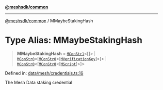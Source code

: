 [**@meshsdk/common**](../README.md)

***

[@meshsdk/common](../globals.md) / MMaybeStakingHash

# Type Alias: MMaybeStakingHash

> **MMaybeStakingHash** = [`MConStr1`](MConStr1.md)\<\[\]\> \| [`MConStr0`](MConStr0.md)\<\[[`MConStr0`](MConStr0.md)\<\[[`MVerificationKey`](MVerificationKey.md)\]\>\]\> \| [`MConStr0`](MConStr0.md)\<\[[`MConStr0`](MConStr0.md)\<\[[`MScript`](MScript.md)\]\>\]\>

Defined in: [data/mesh/credentials.ts:16](https://github.com/MeshJS/mesh/blob/1abde1553cbd7cf2cf4e40197fc0de9e4a7d0f49/packages/mesh-common/src/data/mesh/credentials.ts#L16)

The Mesh Data staking credential

